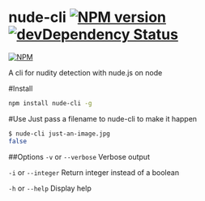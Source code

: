 nude-cli [![NPM version](https://badge.fury.io/js/nude-cli.png)](http://badge.fury.io/js/nude-cli) [![devDependency Status](https://david-dm.org/victorhaggqvist/node-nude-cli.png)](https://david-dm.org/victorhaggqvist/node-nude-cli#info=dependencies)
========
[![NPM](https://nodei.co/npm/nude-cli.png?downloads=true)](https://nodei.co/npm/nude-cli/)

A cli for nudity detection with nude.js on node

#Install
```sh
npm install nude-cli -g
```

#Use
Just pass a filename to nude-cli to make it happen
```sh
$ nude-cli just-an-image.jpg
false
```

##Options
`-v` or `--verbose` Verbose output

`-i` or `--integer` Return integer instead of a boolean

`-h` or `--help` Display help
